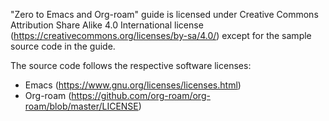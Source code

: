 "Zero to Emacs and Org-roam" guide is licensed under Creative Commons Attribution Share Alike 4.0 International license (https://creativecommons.org/licenses/by-sa/4.0/) except for the sample source code in the guide.

The source code follows the respective software licenses:
- Emacs (https://www.gnu.org/licenses/licenses.html)
- Org-roam (https://github.com/org-roam/org-roam/blob/master/LICENSE)


